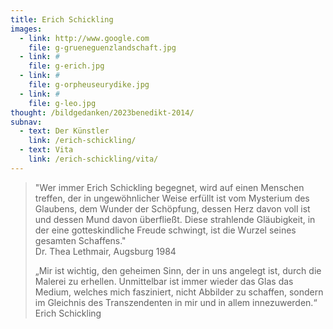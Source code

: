 ```yaml
---
title: Erich Schickling
images:
  - link: http://www.google.com
    file: g-grueneguenzlandschaft.jpg
  - link: #
    file: g-erich.jpg
  - link: #
    file: g-orpheuseurydike.jpg
  - link: #
    file: g-leo.jpg
thought: /bildgedanken/2023benedikt-2014/
subnav:
  - text: Der Künstler
    link: /erich-schickling/
  - text: Vita
    link: /erich-schickling/vita/
---
```


> "Wer immer Erich Schickling begegnet, wird auf einen Menschen treffen, der in ungewöhnlicher Weise erfüllt ist vom Mysterium des Glaubens, dem Wunder der Schöpfung, dessen Herz davon voll ist und dessen Mund davon überfließt. Diese strahlende Gläubigkeit, in der eine gotteskindliche Freude schwingt, ist die Wurzel seines gesamten Schaffens."  
> Dr. Thea Lethmair, Augsburg 1984
>
> „Mir ist wichtig, den geheimen Sinn, der in uns angelegt ist, durch die Malerei zu erhellen.
> Unmittelbar ist immer wieder das Glas das Medium, welches mich fasziniert, nicht Abbilder zu schaffen, sondern im Gleichnis des Transzendenten in mir und in allem innezuwerden.“  
> Erich Schickling

